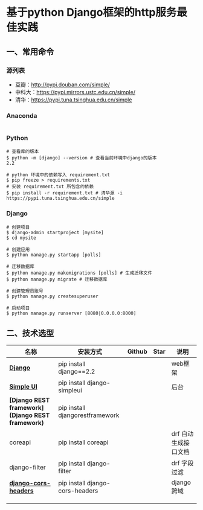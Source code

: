 # 基于python Django框架的http服务最佳实践



## 一、常用命令

### 源列表

- 豆瓣：http://pypi.douban.com/simple/
- 中科大：https://pypi.mirrors.ustc.edu.cn/simple/
- 清华：https://pypi.tuna.tsinghua.edu.cn/simple

### Anaconda

```shell

```

### Python

```shell
# 查看库的版本
$ python -m [django] --version # 查看当前环境中django的版本
2.2

# python 环境中的依赖写入 requirement.txt
$ pip freeze > requirements.txt
# 安装 requirement.txt 所包含的依赖
$ pip install -r requirement.txt # 清华源 -i https://pypi.tuna.tsinghua.edu.cn/simple
```

### Django

```shell
# 创建项目
$ django-admin startproject [mysite]
$ cd mysite

# 创建应用
$ python manage.py startapp [polls]

# 迁移数据库
$ python manage.py makemigrations [polls] # 生成迁移文件
$ python manage.py migrate # 迁移数据库

# 创建管理员账号
$ python manage.py createsuperuser

# 启动项目
$ python manage.py runserver [8080|0.0.0.0:8000]
```



## 二、技术选型

| 名称                                                         | 安装方式                        | Github | Star | 说明                 |
| ------------------------------------------------------------ | ------------------------------- | ------ | ---- | -------------------- |
| **[Django](https://docs.djangoproject.com/zh-hans/4.0/)**    | pip install django==2.2         |        |      | web框架              |
| **[Simple UI](https://simpleui.72wo.com/docs/simpleui/)**    | pip install django-simpleui     |        |      | 后台                 |
| **[Django REST framework](Django REST framework)**           | pip install djangorestframework |        |      |                      |
| coreapi                                                      | pip install coreapi             |        |      | drf 自动生成接口文档 |
| django-filter                                                | pip install django-filter       |        |      | drf 字段过滤         |
| **[django-cors-headers](https://pypi.org/project/django-cors-headers/)** | pip install django-cors-headers |        |      | django 跨域          |
|                                                              |                                 |        |      |                      |
|                                                              |                                 |        |      |                      |
|                                                              |                                 |        |      |                      |

